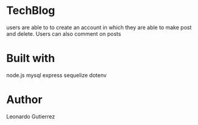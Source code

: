 # TechBlog
users are able to to create an account in which they are able to make post and delete. Users can also comment on posts

# Built with 
node.js
mysql
express
sequelize 
dotenv

# Author 
Leonardo Gutierrez